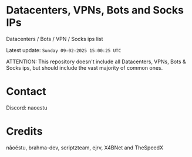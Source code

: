 # Datacenters, VPNs, Bots and Socks IPs
 
Datacenters / Bots / VPN / Socks ips list

Latest update: `Sunday 09-02-2025 15:00:25 UTC` 

ATTENTION: This repository doesn't include all Datacenters, VPNs, Bots & Socks ips, 
but should include the vast majority of common ones.

# Contact
Discord: naoestu

# Credits
nãoéstu, brahma-dev, scriptzteam, ejrv, X4BNet and TheSpeedX
